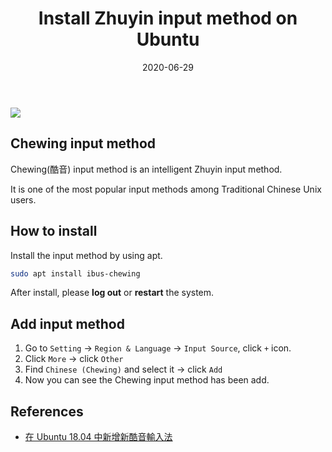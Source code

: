 ﻿---
title: "Install Zhuyin input method on Ubuntu"
date: 2020-06-29
sidebar: 'auto'
tags:
 - install
 - Ubuntu
categories:
 - Tech
publish: True
meta:
  - property: og:description
    content: Chewing input method is an intelligent Zhuyin input method. It is one of the most popular input methods among Traditional Chinese Unix users.
  - property: og:image
    content: https://i.imgur.com/znAFZNS.jpg
---

![](https://i.imgur.com/znAFZNS.jpg)

## Chewing input method
Chewing(酷音) input method is an intelligent Zhuyin input method. 

It is one of the most popular input methods among Traditional Chinese Unix users.

## How to install
Install the input method by using apt.
``` bash
sudo apt install ibus-chewing
```
After install, please **log out** or **restart** the system.

## Add input method
1. Go to `Setting` -> `Region & Language` -> `Input Source`, click `+` icon.
2. Click `More` -> click `Other`
3. Find `Chinese (Chewing)` and select it -> click `Add`
4. Now you can see the Chewing input method has been add.


## References
- [在 Ubuntu 18.04 中新增新酷音輸入法](https://medium.com/@racktar7743/ubuntu-%E5%9C%A8-ubuntu-18-04-%E4%B8%AD%E6%96%B0%E5%A2%9E%E6%96%B0%E9%85%B7%E9%9F%B3%E8%BC%B8%E5%85%A5%E6%B3%95-4aa85782f656)

